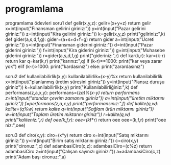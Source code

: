 # programlama
programlama ödevleri
soru1
def gelir(x,y,z):
    gelir=(x+y+z)
    return gelir
x=int(input("Finansman gelirini giriniz:"))
y=int(input("Pazar gelirini giriniz:"))
z=int(input("Kira gelirini giriniz:"))
k=gelir(x,y,z)
print("geliriniz:",k)
def gider(a,s,d,f,g):
    gider=(a+s+d+f+g)
    return gider
a=int(input("Ücreti giriniz:"))
s=int(input("Finansman giderini giriniz:"))
d=int(input("Pazar giderini giriniz:"))
f=int(input("Kira giderini giriniz:"))
g=int(input("Muhasebe giderini giriniz:"))
r=gider(a,s,d,f,g)
print("gideriniz:",r)
def kar(k,r):
    kar=(k-r)
    return kar
q=kar(k,r)
print("karınız:",q)
if (k-r)==1000:
    print("kar veya zarar yok")
elif (k-r)>1000:
    print("kardasınız")
else: 
    print("zarardasınız")


soru2
def kullanilabilirlik(x,y):
    kullanilabilirlik=(x-y)%x
    return kullanilabilirlik
x=int(input("planlanmış üretim süresini giriniz"))
y=int(input("Plansız duruşu giriniz"))
k=kullanilabilirlik(x,y)
print("Kullanılabilirliğiniz:",k)
def performans(z,a,x,y):
    performans=(z*a)%(x-y)
    return performans
z=int(input("standar çevrim zamanını giriniz"))
a=int(input("üretim miktarını giriniz"))
f=performans(z,a,x,y)
print("performansınız:",f)
def kalite(q,w):
    kalite=(q%w)
    return kalite
q=int(input("Sağlam ürün miktarını giriniz"))
w=int(input("Toplam üretim miktarını giriniz"))
r=kalite(q,w)
print("kaliteniz:",r)
def oee(k,f,r):
    oee=(k*f*r)
    return oee
oee=(k,f,r)
print("oee niz:",oee)

soru3
def ciro(x,y):
    ciro=(x*y)
    return ciro
x=int(input("Satış miktarını giriniz:"))
y=int(input("Birim satış miktarını giriniz:"))
c=ciro(x,y)
print("cironuz:",c)
def adambasiCiro(c,z):
    adambasiCiro=(c%z)
    return adambasiCiro
z=int(input("Çalışan sayınızı giriniz:"))
a=adambasiCiro(c,z)
print("Adam başı cironuz:",a)
